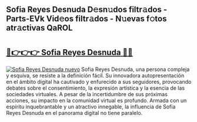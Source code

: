 ## Sofia Reyes Desnuda D𝚎sn𝚞dos filtr𝚊dos - Parts-EVk Vid𝚎os filtr𝚊dos - N𝚞evas f𝚘tos atr𝚊ctivas QaROL

# <h2><a href="http://mbdktn.tromn.icu/?c=Sofia+Reyes+Desnuda">🔗👉👉👉 Sofia Reyes Desnuda 🔗🔗</a></h2>

[![Sofia Reyes Desnuda nuevo](https://i.imgur.com/pEAQMta.gif)](http://mbdktn.tromn.icu/?c=Sofia+Reyes+Desnuda)
Sofia Reyes Desnuda, una persona compleja y esquiva, se resiste a la definición fácil. Su innovadora autopresentación en el ámbito digital ha cautivado y enfurecido a sus seguidores, provocando debates sobre el consentimiento, la expresión artística y la esencia de las sociedades virtuales. A pesar de la incertidumbre de sus próximas acciones, su impacto en la comunidad virtual es profundo. Armada con un espíritu inquebrantable y un atractivo innegable, la influencia de Sofia Reyes Desnuda en el panorama digital no tiene paralelo.
